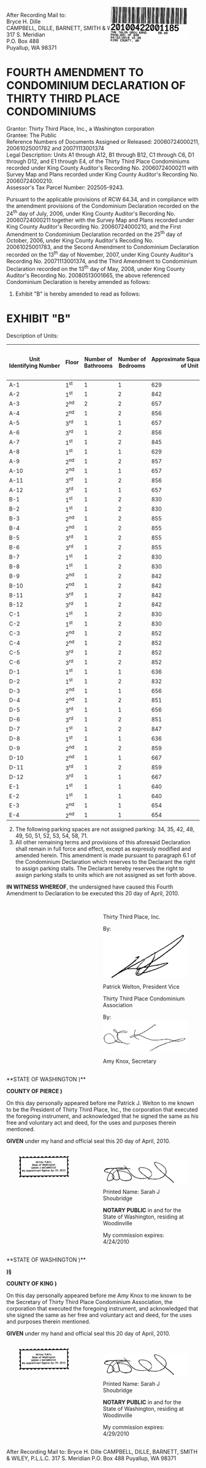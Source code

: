 <div style="position: relative;">
<div style="position: absolute; right: 32px; width: 40%;">
<img src="./images/image_11.png" alt="">
</div>
</div>

After Recording Mail to:  
Bryce H. Dille  
CAMPBELL, DILLE, BARNETT, SMITH & WILEY, P.L.L.C.  
317 S. Meridian  
P.O. Box 488  
Puyallup, WA 98371

# FOURTH AMENDMENT TO CONDOMINIUM DECLARATION OF THIRTY THIRD PLACE CONDOMINIUMS

Grantor: Thirty Third Place, Inc., a Washington corporation  
Grantee: The Public  
Reference Numbers of Documents Assigned or Released: 20060724000211, 20061025001782 and 20071113001374  
Legal Description: Units A1 through A12, B1 through B12, C1 through C6, D1 through D12, and E1 through E4, of the Thirty Third Place Condominiums recorded under King County Auditor's Recording No. 20060724000211 with Survey Map and Plans recorded under King County Auditor's Recording No. 20060724000210.  
Assessor's Tax Parcel Number: 202505-9243.  

Pursuant to the applicable provisions of RCW 64.34, and in compliance with the amendment provisions of the Condominium Declaration recorded on the 24<sup>th</sup> day of July, 2006, under King County Auditor's Recording No. 20060724000211 together with the Survey Map and Plans recorded under King County Auditor's Recording No. 20060724000210, and the First Amendment to Condominium Declaration recorded on the 25<sup>th</sup> day of October, 2006, under King County Auditor's Recoding No. 20061025001783, and the Second Amendment to Condominium Declaration recorded on the 13<sup>th</sup> day of November, 2007, under King County Auditor's Recording No. 20071113001374, and the Third Amendment to Condominium Declaration recorded on the 13<sup>th</sup> day of May, 2008, under King County Auditor's Recording No. 20080513001665, the above referenced Condominium Declaration is hereby amended as follows:

1.  Exhibit "B" is hereby amended to read as follows:

# EXHIBIT "B"

Description of Units:

| Unit Identifying Number | Floor | Number of Bathrooms | Number of Bedrooms | Approximate Square Footage of Unit | Parking Space Number(s) assigned to Unit as Limited Common Element | Allocated Interest in Common Element |
| --- | --- | --- | --- | --- | --- | --- |
| A-1 | 1<sup>st</sup> | 1   | 1   | 629 | 4   | 1/46th |
| A-2 | 1<sup>st</sup>  | 1   | 2   | 842 | 8, 2 | 1/46th |
| A-3 | 2<sup>nd</sup> | 2   | 2   | 657 | 3, 5 | 1/46th |
| A-4 | 2<sup>nd</sup> | 1   | 2   | 856 | 1, 19 | 1/46th |
| A-5 | 3<sup>rd</sup> | 1   | 1 | 657 | 9   | 1/46th |
| A-6 | 3<sup>rd</sup> | 1   | 2   | 856 | 10, 6 | 1/46th |
| A-7 | 1<sup>st</sup>  | 1   | 2   | 845 | 11, 7 | 1/46th |
| A-8 | 1<sup>st</sup> | 1   | 1   | 629 | 12  | 1/46th |
| A-9 | 2<sup>nd</sup> | 1   | 2   | 857 | 14  | 1/46th |
| A-10 | 2<sup>nd</sup> | 1 | 1   | 657 | 13, 18  | 1/46th |
| A-11 | 3<sup>rd</sup> | 1   | 2   | 856 | 15, 17 | 1/46th |
| A-12 | 3<sup>rd</sup> | 1   | 1   | 657 | 16, 20 | 1/46th |
| B-1 | 1<sup>st</sup>  | 1   | 2   | 830 | 44  | 1/46th |
| B-2 | 1<sup>st</sup>  | 1   | 2   | 830 | 43, 25 | 1/46th |
| B-3 | 2<sup>nd</sup> | 1   | 2   | 855 | 27  | 1/46th |
| B-4 | 2<sup>nd</sup> | 1   | 2   | 855 | 40, 41 | 1/46th |
| B-5 | 3<sup>rd</sup> | 1   | 2   | 855 | 29, 26  | 1/46th |
| B-6 | 3<sup>rd</sup> | 1   | 2   | 855 | 28  | 1/46th |
| B-7 | 1<sup>st</sup> | 1   | 2   | 830 | 38,33 | 1/46th |
| B-8 | 1<sup>st</sup>  | 1   | 2   | 830 | 37  | 1/46th |
| B-9 | 2<sup>nd</sup> | 1   | 2   | 842 | 39  | 1/46th |
| B-10 | 2<sup>nd</sup> | 1   | 2   | 842 | 32  | 1/46th |
| B-11 | 3<sup>rd</sup> | 1   | 2   | 842 | 31  | 1/46th |
| B-12 | 3<sup>rd</sup> | 1   | 2   | 842 | 30  | 1/46th |
| C-1 | 1<sup>st</sup> | 1   | 2   | 830 | 46  | 1/46th |
| C-2 | 1<sup>st</sup> | 1   | 2   | 830 | 45  | 1/46th |
| C-3 | 2<sup>nd</sup> | 1   | 2   | 852 | 24  | 1/46th |
| C-4 | 2<sup>nd</sup> | 1   | 2   | 852 | 21, 47  | 1/46th |
| C-5 | 3<sup>rd</sup> | 1   | 2   | 852 | 22  | 1/46th |
| C-6 | 3<sup>rd</sup> | 1   | 2   | 852 | 23, 36  | 1/46th |
| D-1 | 1<sup>st</sup> | 1   | 1   | 636 | 59  | 1/46th |
| D-2 | 1<sup>st</sup>  | 1   | 2   | 832 | 62  | 1/46th |
| D-3 | 2<sup>nd</sup> | 1   | 1   | 656 | 60, 68   | 1/46th |
| D-4 | 2<sup>nd</sup> | 1   | 2   | 851 | 70  | 1/46th |
| D-5 | 3<sup>rd</sup> | 1   | 1   | 656 | 61, 57  | 1/46th |
| D-6 | 3<sup>rd</sup> | 1   | 2   | 851 | 69   | 1/46th |
| D-7 | 1<sup>st</sup> | 1   | 2   | 847 | 78, 72   | 1/46th |
| D-8 | 1<sup>st</sup>  | 1   | 1   | 636 | 77, 56   | 1/46th |
| D-9 | 2<sup>nd</sup> | 1   | 2   | 859 | 76, 55   | 1/46th |
| D-10 | 2<sup>nd</sup> | 1   | 1   | 667 | 75   | 1/46th |
| D-11 | 3<sup>rd</sup> | 1   | 2   | 859 | 74   | 1/46th |
| D-12 | 3<sup>rd</sup> | 1   | 1   | 667 | 73   | 1/46th |
| E-1 | 1<sup>st</sup>  | 1   | 1   | 640 | 66  | 1/46th |
| E-2 | 1<sup>st</sup>  | 1   | 1   | 640 | 63, 67   | 1/46th |
| E-3 | 2<sup>nd</sup> | 1   | 1   | 654 | 64  | 1/46th |
| E-4 | 2<sup>nd</sup> | 1   | 1   | 654 | 65  | 1/46th |

2. The following parking spaces are not assigned parking: 34, 35, 42, 48, 49, 50, 51, 52, 53, 54, 58, 71.
3. All other remaining terms and provisions of this aforesaid Declaration shall remain in full force and effect, except as expressly modified and amended herein. This amendment is made pursuant to paragraph 6.1 of the Condominium Declaration which reserves to the Declarant the right to assign parking stalls. The Declarant hereby reserves the right to assign parking stalls to units which are not assigned as set forth above.

**IN WITNESS WHEREOF**, the undersigned have caused this Fourth Amendment to Declaration to be executed this 20 day of April, 2010.

<div style="padding: 16px 32px;">
    <div style="width: 50%; margin-left: auto;">
        <div>
            <p>Thirty Third Place, Inc.</p>
            <p style="vertical-align: middle;">By: <img style="vertical-align: middle;" src="./images/image_12.png" alt=""></p>
            <p>Patrick Welton, President Vice</p>
        </div>
        <div>
            <p>Thirty Third Place Condominium Association</p>
            <p style="vertical-align: middle;">By: <img style="vertical-align: middle;" src="./images/image_13.png" alt=""></p>
            <p>Amy Knox, Secretary</p>
        </div>
    </div>
</div>
**STATE OF WASHINGTON )**

**COUNTY OF PIERCE )**

On this day personally appeared before me Patrick J. Welton to me known to be the President of Thirty Third Place, Inc., the corporation that executed the foregoing instrument, and acknowledged that he signed the same as his free and voluntary act and deed, for the uses and purposes therein mentioned.

**GIVEN** under my hand and official seal this 20 day of April, 2010.

<div style="padding: 16px 32px;">
    <div style="position: relative;">
        <div style="position: absolute; width: 30%;">
            <img style="vertical-align: middle;" src="./images/image_14.png" alt="">
        </div>
    </div>
    <div style="width: 50%; margin-left: auto;">
        <div>
            <p style="vertical-align: middle;"><img style="vertical-align: middle;" src="./images/image_15.png" alt=""></p>
            <p>Printed Name: Sarah J Shoubridge</p>
            <p><strong>NOTARY PUBLIC</strong> in and for the State of Washington, residing at Woodinville</p>
            <p>My commission expires: 4/24/2010</p>
        </div>
    </div>
</div>
**STATE OF WASHINGTON )**

**)§**

**COUNTY OF KING )**

On this day personally appeared before me Amy Knox to me known to be the Secretary of Thirty Third Place Condominium Association, the corporation that executed the foregoing instrument, and acknowledged that she signed the same as her free and voluntary act and deed, for the uses and purposes therein mentioned.

**GIVEN** under my hand and official seal this 20 day of April, 2010.

<div style="padding: 16px 32px;">
    <div style="position: relative;">
        <div style="position: absolute; width: 30%;">
            <img style="vertical-align: middle;" src="./images/image_14.png" alt="">
        </div>
    </div>
    <div style="width: 50%; margin-left: auto;">
        <div>
            <p style="vertical-align: middle;"><img style="vertical-align: middle;" src="./images/image_15.png" alt=""></p>
            <p>Printed Name: Sarah J Shoubridge</p>
            <p><strong>NOTARY PUBLIC</strong> in and for the State of Washington, residing at Woodinville</p>
            <p>My commission expires: 4/29/2010</p>
        </div>
    </div>
</div>
After Recording Mail to:  
Bryce H. Dille  
CAMPBELL, DILLE, BARNETT, SMITH & WILEY, P.L.L.C.  
317 S. Meridian  
P.O. Box 488  
Puyallup, WA 98371  